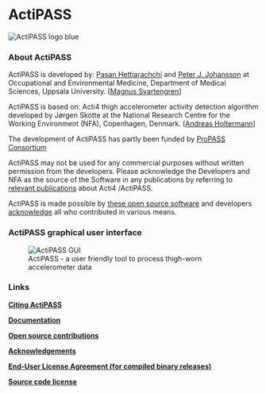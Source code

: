 # ActiPASS

![ActiPASS logo blue](https://user-images.githubusercontent.com/26480941/170669286-19ad73a9-df25-4903-ad07-29746b6ca0c8.PNG)

### About ActiPASS

ActiPASS is developed by: [Pasan Hettiarachchi](mailto:pasan.hettiarachchi@medsci.uu.se) and [Peter J. Johansson](mailto:peter.johansson@medsci.uu.se) 
at Occupational and Environmental Medicine, Department of Medical Sciences, Uppsala University. [[Magnus Svartengren](mailto:magnus.svartengren@medsci.uu.se)]

ActiPASS is based on: Acti4 thigh accelerometer activity detection algorithm developed by Jørgen Skotte 
at the National Research Centre for the Working Environment (NFA), Copenhagen, Denmark. [[Andreas Holtermann](mailto:aho@nfa.dk)]

The development of ActiPASS has partly been funded by [ProPASS Consortium](https://www.propassconsortium.org)

ActiPASS may not be used for any commercial purposes without written permission from the developers.
Please acknowledge the Developers and NFA as the source of the Software in any publications by referring to [relevant publications](https://github.com/Ergo-Tools/ActiPASS/wiki/ActiPASS-References) about Acti4 /ActiPASS.

ActiPASS is made possible by [these open source software](https://github.com/Ergo-Tools/ActiPASS/wiki/Open-source-software-used-by-ActiPASS) and developers [acknowledge](https://github.com/Ergo-Tools/ActiPASS/wiki/acknowledgements) all who contributed in various means.

### ActiPASS graphical user interface

<figure>
    <img src="https://user-images.githubusercontent.com/26480941/230112571-0baca0d0-957a-4974-b3c9-58d21b1d4678.PNG"
         alt="ActiPASS GUI">
    <figcaption>ActiPASS - a user friendly tool to process thigh-worn accelerometer data</figcaption>
</figure>

### Links
[**Citing ActiPASS**](https://github.com/Ergo-Tools/ActiPASS/wiki/ActiPASS-References)

[**Documentation**](https://github.com/Ergo-Tools/ActiPASS/wiki)

[**Open source contributions**](https://github.com/Ergo-Tools/ActiPASS/wiki/Open-source-software-used-by-ActiPASS)

[**Acknowledgements**](https://github.com/Ergo-Tools/ActiPASS/wiki/acknowledgements#actipass-acknowledgements)

[**End-User License Agreement (for compiled binary releases)**](https://github.com/Ergo-Tools/ActiPASS/wiki/License-agreement#license-and-usage-agreement)

[**Source code license**](https://github.com/Ergo-Tools/ActiPASS/blob/main/LICENSE.md)




